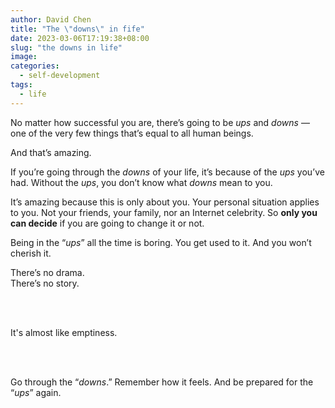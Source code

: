 ```yaml
---
author: David Chen
title: "The \"downs\" in fife"
date: 2023-03-06T17:19:38+08:00
slug: "the downs in life"
image: 
categories:
  - self-development
tags:
  - life
---
```


No matter how successful you are, there’s going to be *ups* and *downs* — one of the very few things that’s equal to all human beings.

And that’s amazing.

If you’re going through the *downs* of your life, it’s because of the *ups* you’ve had. Without the *ups*, you don’t know what *downs* mean to you.

It’s amazing because this is only about you. Your personal situation applies to you. Not your friends, your family, nor an Internet celebrity. So **only you can decide** if you are going to change it or not.

Being in the “*ups*” all the time is boring. You get used to it. And you won’t cherish it.

There’s no drama.\
There’s no story.

<br>

<br>

It's almost like emptiness.

<br>

<br>

Go through the “*downs*.” Remember how it feels. And be prepared for the “*ups*” again.